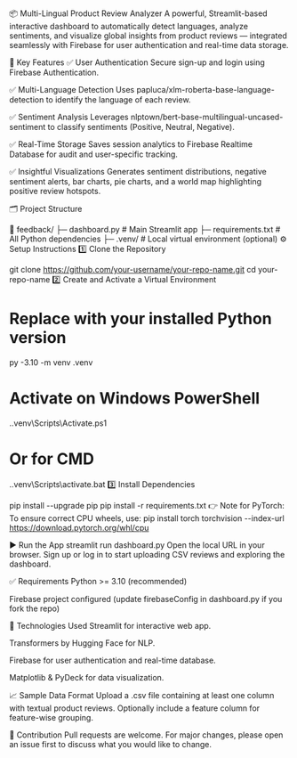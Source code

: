 📦 Multi-Lingual Product Review Analyzer
A powerful, Streamlit-based interactive dashboard to automatically detect languages, analyze sentiments, and visualize global insights from product reviews — integrated seamlessly with Firebase for user authentication and real-time data storage.

🚀 Key Features
✅ User Authentication
Secure sign-up and login using Firebase Authentication.

✅ Multi-Language Detection
Uses papluca/xlm-roberta-base-language-detection to identify the language of each review.

✅ Sentiment Analysis
Leverages nlptown/bert-base-multilingual-uncased-sentiment to classify sentiments (Positive, Neutral, Negative).

✅ Real-Time Storage
Saves session analytics to Firebase Realtime Database for audit and user-specific tracking.

✅ Insightful Visualizations
Generates sentiment distributions, negative sentiment alerts, bar charts, pie charts, and a world map highlighting positive review hotspots.

🗂 Project Structure

📁 feedback/
 ├─ dashboard.py        # Main Streamlit app
 ├─ requirements.txt    # All Python dependencies
 ├─ .venv/              # Local virtual environment (optional)
⚙️ Setup Instructions
1️⃣ Clone the Repository

git clone https://github.com/your-username/your-repo-name.git
cd your-repo-name
2️⃣ Create and Activate a Virtual Environment
# Replace with your installed Python version
py -3.10 -m venv .venv
# Activate on Windows PowerShell
.\.venv\Scripts\Activate.ps1

# Or for CMD
.\.venv\Scripts\activate.bat
3️⃣ Install Dependencies

pip install --upgrade pip
pip install -r requirements.txt
👉 Note for PyTorch:
To ensure correct CPU wheels, use:
pip install torch torchvision --index-url https://download.pytorch.org/whl/cpu

▶️ Run the App
streamlit run dashboard.py
Open the local URL in your browser. Sign up or log in to start uploading CSV reviews and exploring the dashboard.

✅ Requirements
Python >= 3.10 (recommended)

Firebase project configured (update firebaseConfig in dashboard.py if you fork the repo)

📌 Technologies Used
Streamlit for interactive web app.

Transformers by Hugging Face for NLP.

Firebase for user authentication and real-time database.

Matplotlib & PyDeck for data visualization.

📈 Sample Data Format
Upload a .csv file containing at least one column with textual product reviews. Optionally include a feature column for feature-wise grouping.

🙌 Contribution
Pull requests are welcome. For major changes, please open an issue first to discuss what you would like to change.

